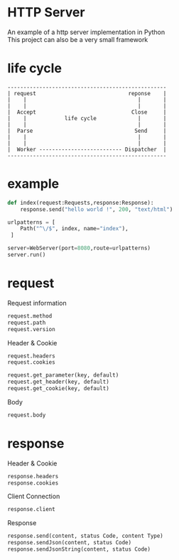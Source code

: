 # HTTP Server
An example of a http server implementation in Python<br>
This project can also be a very small framework

# life cycle
```
--------------------------------------------------
| request                             reponse    |
|    |                                   |       |
|    |                                   |       |
|  Accept                              Close     |
|    |            life cycle             |       |
|    |                                   |       |
|  Parse                                Send     |
|    |                                   |       |
|    |                                   |       |
|  Worker -------------------------- Dispatcher  |
--------------------------------------------------
```
# example
```python
def index(request:Requests,response:Response):
    response.send("hello world !", 200, "text/html")

urlpatterns = [
    Path("^\/$", index, name="index"),
 ]

server=WebServer(port=8080,route=urlpatterns)
server.run()
```
# request
Request information
```python
request.method
request.path
request.version
```
Header & Cookie
```python
request.headers
request.cookies 

request.get_parameter(key, default)
request.get_header(key, default)
request.get_cookie(key, default)
```
Body
```python
request.body
```
# response
Header & Cookie
```python
response.headers
response.cookies
```
Client Connection
```python
response.client
```
Response
```python
response.send(content, status Code, content Type)
response.sendJson(content, status Code)
response.sendJsonString(content, status Code)
```
